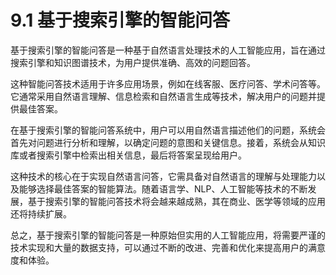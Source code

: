 # 9.1 基于搜索引擎的智能问答

基于搜索引擎的智能问答是一种基于自然语言处理技术的人工智能应用，旨在通过搜索引擎和知识图谱技术，为用户提供准确、高效的问题回答。

这种智能问答技术适用于许多应用场景，例如在线客服、医疗问答、学术问答等。它通常采用自然语言理解、信息检索和自然语言生成等技术，解决用户的问题并提供最佳答案。

在基于搜索引擎的智能问答系统中，用户可以用自然语言描述他们的问题，系统会首先对问题进行分析和理解，以确定问题的意图和关键信息。接着，系统会从知识库或者搜索引擎中检索出相关信息，最后将答案呈现给用户。

这种技术的核心在于实现自然语言问答，它需具备对自然语言的理解与处理能力以及能够选择最佳答案的智能算法。随着语言学、NLP、人工智能等技术的不断发展，基于搜索引擎的智能问答技术将会越来越成熟，其在商业、医学等领域的应用还将持续扩展。

总之，基于搜索引擎的智能问答是一种原始但实用的人工智能应用，将需要严谨的技术实现和大量的数据支持，可以通过不断的改进、完善和优化来提高用户的满意度和体验。
